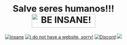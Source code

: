 
<h1 align="center">Salve seres humanos!!!
<a target="_blank"><img src="https://avatars.githubusercontent.com/u/12563720?v=4" alt="BE INSANE!" style="width: 200px; height: 44px;" width="200" height="44" /></a></h1>
<div align="center">
<a href="#"><img src="https://cdn.rawgit.com/sindresorhus/awesome/d7305f38d29fed78fa85652e3a63e154dd8e8829/media/badge.svg" alt="insane"/></a>
<a href="#"><img src="https://img.shields.io/static/v1?label=&labelColor=505050&message=CauehCraft&color=%230076D6&style=flat&logo=google-chrome&logoColor=%230076D6" alt="i do not have a website, sorry!"/></a>
<!-- <img src="http://hits.dwyl.com/abhisheknaiidu/awesome-github-profile-readme.svg" alt="Hits Badge"/> -->
<a href="https://discord.gg/XTW52Kt"><img src="https://img.shields.io/discord/xxxx.svg?style=flat&label=Discord&color=7289DA" alt="Discord"/></a>
<a href="https://twitter.com/cauehcraft" ><img src="https://img.shields.io/twitter/follow/cauehcraft.svg?style=social" /> </a>
<br>
